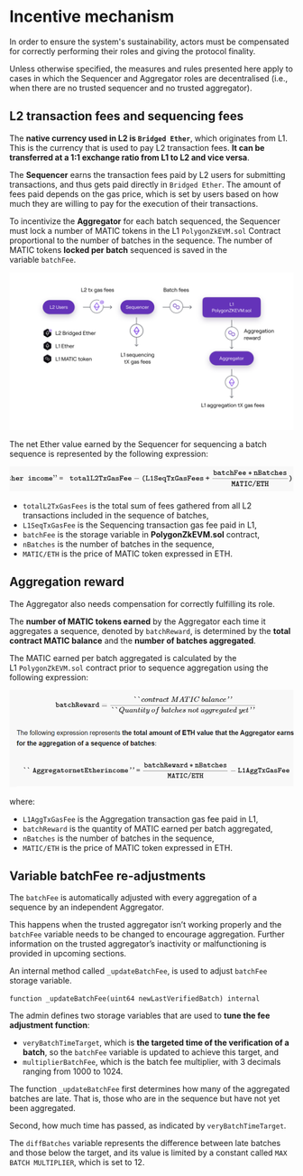 Incentive mechanism
===================

In order to ensure the system's sustainability, actors must be compensated for correctly performing their roles and giving the protocol finality.

Unless otherwise specified, the measures and rules presented here apply to cases in which the Sequencer and Aggregator roles are decentralised (i.e., when there are no trusted sequencer and no trusted aggregator).

L2 transaction fees and sequencing fees
-------------------------------------------------------------------------------------------------------------------------------------------------------------------------------------------

The **native currency used in L2 is `Bridged Ether`**, which originates from L1. This is the currency that is used to pay L2 transaction fees. **It can be transferred at a 1:1 exchange ratio from L1 to L2 and vice versa**.

The **Sequencer** earns the transaction fees paid by L2 users for submitting transactions, and thus gets paid directly in `Bridged Ether`. The amount of fees paid depends on the gas price, which is set by users based on how much they are willing to pay for the execution of their transactions.

To incentivize the **Aggregator** for each batch sequenced, the Sequencer must lock a number of MATIC tokens in the L1 `PolygonZkEVM.sol` Contract proportional to the number of batches in the sequence. The number of MATIC tokens **locked per batch** sequenced is saved in the variable `batchFee`.

![alt text](image.png)


The net Ether value earned by the Sequencer for sequencing a batch sequence is represented by the following expression:

![alt text](image-1.png)


-   `totalL2TxGasFees` is the total sum of fees gathered from all L2 transactions included in the sequence of batches,
-   `L1SeqTxGasFee` is the Sequencing transaction gas fee paid in L1,
-   `batchFee` is the storage variable in **PolygonZkEVM.sol** contract,
-   `nBatches` is the number of batches in the sequence,
-   `MATIC/ETH` is the price of MATIC token expressed in ETH.



Aggregation reward
-------------------------------------------------------------------------------------------------------------------------------------------------

The Aggregator also needs compensation for correctly fulfilling its role.

The **number of MATIC tokens earned** by the Aggregator each time it aggregates a sequence, denoted by `batchReward`, is determined by the **total contract MATIC balance** and the **number of batches aggregated**.

The MATIC earned per batch aggregated is calculated by the L1 `PolygonZkEVM.sol` contract prior to sequence aggregation using the following expression:

![alt text](image-2.png)

where:

-   `L1AggTxGasFee` is the Aggregation transaction gas fee paid in L1,
-   `batchReward` is the quantity of MATIC earned per batch aggregated,
-   `nBatches` is the number of batches in the sequence,
-   `MATIC/ETH` is the price of MATIC token expressed in ETH.



## Variable batchFee re-adjustments

The  `batchFee`  is automatically adjusted with every aggregation of a sequence by an independent Aggregator.

This happens when the trusted aggregator isn’t working properly and the  `batchFee`  variable needs to be changed to encourage aggregation. Further information on the trusted aggregator’s inactivity or malfunctioning is provided in upcoming sections.

An internal method called  `_updateBatchFee`, is used to adjust  `batchFee`  storage variable.

`function _updateBatchFee(uint64 newLastVerifiedBatch) internal` 

The admin defines two storage variables that are used to  **tune the fee adjustment function**:

-   `veryBatchTimeTarget`, which is  **the targeted time of the verification of a batch**, so the  `batchFee`  variable is updated to achieve this target, and
-   `multiplierBatchFee`, which is the batch fee multiplier, with 3 decimals ranging from 1000 to 1024.

The function  `_updateBatchFee`  first determines how many of the aggregated batches are late. That is, those who are in the sequence but have not yet been aggregated.

Second, how much time has passed, as indicated by  `veryBatchTimeTarget`.

The  `diffBatches`  variable represents the difference between late batches and those below the target, and its value is limited by a constant called  `MAX BATCH MULTIPLIER`, which is set to 12.

